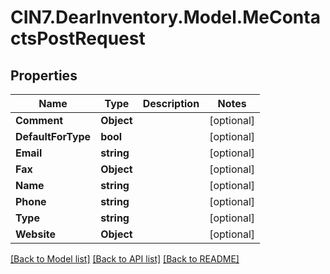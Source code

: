 # CIN7.DearInventory.Model.MeContactsPostRequest

## Properties

| Name               | Type       | Description | Notes      |
| ------------------ | ---------- | ----------- | ---------- |
| **Comment**        | **Object** |             | [optional] |
| **DefaultForType** | **bool**   |             | [optional] |
| **Email**          | **string** |             | [optional] |
| **Fax**            | **Object** |             | [optional] |
| **Name**           | **string** |             | [optional] |
| **Phone**          | **string** |             | [optional] |
| **Type**           | **string** |             | [optional] |
| **Website**        | **Object** |             | [optional] |

[[Back to Model list]](../README.md#documentation-for-models) [[Back to API list]](../README.md#documentation-for-api-endpoints) [[Back to README]](../README.md)
